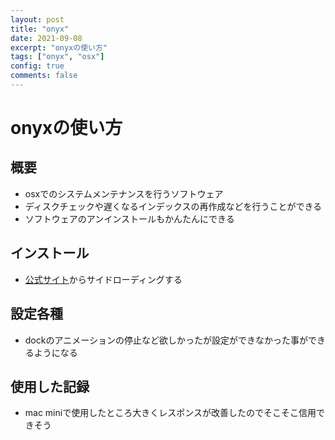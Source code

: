 ```yaml
---
layout: post
title: "onyx"
date: 2021-09-08
excerpt: "onyxの使い方"
tags: ["onyx", "osx"]
config: true
comments: false
---
```


# onyxの使い方

## 概要
 - osxでのシステムメンテナンスを行うソフトウェア
 - ディスクチェックや遅くなるインデックスの再作成などを行うことができる
 - ソフトウェアのアンインストールもかんたんにできる

## インストール
 - [公式サイト](https://www.titanium-software.fr/en/onyx.html)からサイドローディングする

## 設定各種
 - dockのアニメーションの停止など欲しかったが設定ができなかった事ができるようになる

## 使用した記録
 - mac miniで使用したところ大きくレスポンスが改善したのでそこそこ信用できそう

